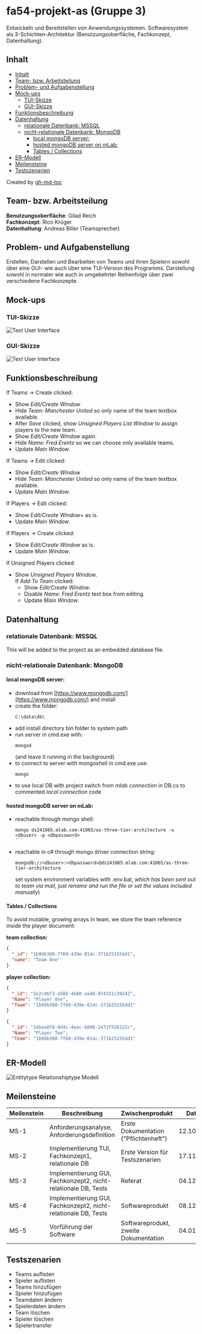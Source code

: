 # fa54-projekt-as (Gruppe 3)

Entwickeln und Bereitstellen von Anwendungssystemen. Softwaresystem als 3-Schichten-Architektur (Benutzungsoberfläche, Fachkonzept, Datenhaltung).

## Inhalt

* [Inhalt](#inhalt)
* [Team\- bzw\. Arbeitsteilung](#team--bzw-arbeitsteilung)
* [Problem\- und Aufgabenstellung](#problem--und-aufgabenstellung)
* [Mock\-ups](#mock-ups)
  * [TUI\-Skizze](#tui-skizze)
  * [GUI\-Skizze](#gui-skizze)
* [Funktionsbeschreibung](#funktionsbeschreibung)
* [Datenhaltung](#datenhaltung)
  * [relationale Datenbank: MSSQL](#relationale-datenbank-mssql)
  * [nicht\-relationale Datenbank: MongoDB](#nicht-relationale-datenbank-mongodb)
    * [local mongoDB server:](#local-mongodb-server)
    * [hosted mongoDB server on mLab:](#hosted-mongodb-server-on-mlab)
    * [Tables / Collections](#tables--collections)
* [ER\-Modell](#er-modell)
* [Meilensteine](#meilensteine)
* [Testszenarien](#testszenarien)

Created by [gh-md-toc](https://github.com/ekalinin/github-markdown-toc.go)

## Team- bzw. Arbeitsteilung

**Benutzungsoberfläche**: Gilad Reich  
**Fachkonzept**: Rico Krüger  
**Datenhaltung**: Andreas Biller (Teamsprecher)  

## Problem- und Aufgabenstellung

Erstellen, Darstellen und Bearbeiten von Teams und ihren Spielern sowohl über eine GUI- wie auch über eine TUI-Version des Programms. Darstellung sowohl in normaler wie auch in umgekehrter Reihenfolge über zwei verschiedene Fachkonzepte.  

## Mock-ups

### TUI-Skizze

![Text User Interface](/pictures/TUI_Mockup.png)

### GUI-Skizze

![Text User Interface](/pictures/GUI_Mockup.png)

## Funktionsbeschreibung

If Teams -> Create clicked:  
- Show *Edit/Create Window*  
- Hide *Team: Manchester United* so only name of the team textbox available.  
- After *Save* clicked, show *Unsigned Players List Window* to assign players to the new team.  
- Show *Edit/Create Window* again.  
- Hide *Name: Fred Erentz* so we can choose only available teams.  
- Update *Main Window*.  

If Teams -> Edit clicked:  
- Show *Edit/Create Window*  
- Hide *Team: Manchester United* so only name of the team textbox available.  
- Update *Main Window*.  

If Players -> Edit clicked:  
- Show *Edit/Create Window*+ as is.  
- Update *Main Window*.  

If Players -> Create clicked:  
- Show *Edit/Create Window* as is.  
- Update *Main Window*.  

If Unsigned Players clicked:  
- Show *Unsigned Players Window*.  
  If *Add To Team* clicked:  
  - Show *Edit/Create Window*.  
  - Disable *Name: Fred Erentz* text box from editing.  
  - Update *Main Window*.  

## Datenhaltung

### relationale Datenbank: MSSQL

This will be added to the project as an embedded database file.  

### nicht-relationale Datenbank: MongoDB

#### local mongoDB server:

- download from [https://www.mongodb.com/](https://www.mongodb.com/) and install  
- create the folder:  
  ```shell
  C:\data\db\
  ```
- add install directory bin folder to system path  
- run server in cmd.exe with:  
  ```shell
  mongod
  ```
  (and leave it running in the background)  
- to connect to server with mongoshell in cmd.exe use:  
  ```shell
  mongo
  ```
- to use local DB with project switch from *mlab connection* in DB.cs to commented *local connection* code  

#### hosted mongoDB server on mLab:

- reachable through mongo shell:  
  ````shell
  mongo ds241065.mlab.com:41065/as-three-tier-architecture -u <dbuser> -p <dbpassword>
  ```
- reachable in c# through mongo driver connection string:  
  ```shell
  mongodb://<dbuser>:<dbpassword>@ds241065.mlab.com:41065/as-three-tier-architecture
  ```
  set system environment variables with .env.bat, *which has been sent out to team via mail, just rename and run the file or set the values included manually*)  
  
#### Tables / Collections

To avoid mutable, growing arrays in team, we store the team reference inside the player document:  

**team collection:**  

```json
{
  "_id": "1b9db300-7f60-439e-814c-371b25155dd1",
  "name": "Team One"
}
```

**player collection:**  

```json
{
  "_id": "2e2c46f3-a588-4e80-aa48-074331c39242",
  "Name": "Player One",
  "Team": "1b9db300-7f60-439e-814c-371b25155dd1"
}
  
{
  "_id": "24bea8f8-9d4c-4eac-b808-1471f558122c",
  "Name": "Player Two",
  "Team": "1b9db300-7f60-439e-814c-371b25155dd1"
}
```

## ER-Modell

![Entitytype Relationshiptype Modell](/pictures/ER_Model.png)

## Meilensteine

**Meilenstein** | **Beschreibung** | **Zwischenprodukt** | **Datum**
--- | --- | --- | --- 
MS-1 | Anforderungsanalyse, Anforderungsdefinition | Erste Dokumentation ("Pflichtenheft") | 12.10.2017
MS-2 | Implementierung TUI, Fachkonzept1, relationale DB | Erste Version für Testszenarien | 17.11.2017
MS-3 | Implementierung GUI, Fachkonzept2, nicht-relationale DB, Tests | Referat | 04.12.2017
MS-4 | Implementierung GUI, Fachkonzept2, nicht-relationale DB, Tests | Softwareprodukt | 08.12.2017
MS-5 | Vorführung der Software | Softwareprodukt, zweite Dokumentation | 04.01.2018

## Testszenarien

- Teams auflisten
- Spieler auflisten
- Teams hinzufügen
- Spieler hinzufügen
- Teamdaten ändern
- Spielerdaten ändern
- Team löschen
- Spieler löschen
- Spielertransfer
